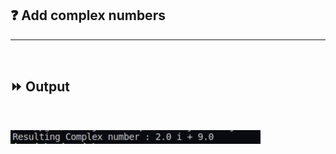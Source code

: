 ## :question: Add complex numbers
___
<br>

## :fast_forward: Output

<br>

<img src="Output/co1pg3op1.png" width="400"></img><br>